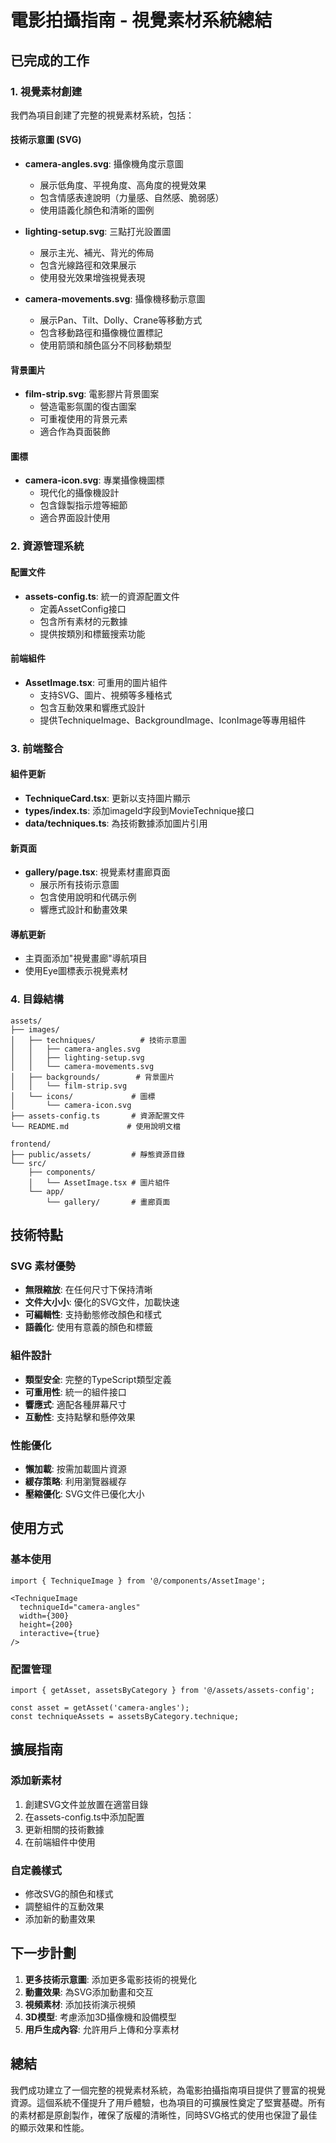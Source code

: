 # 電影拍攝指南 - 視覺素材系統總結

## 已完成的工作

### 1. 視覺素材創建

我們為項目創建了完整的視覺素材系統，包括：

#### 技術示意圖 (SVG)
- **camera-angles.svg**: 攝像機角度示意圖
  - 展示低角度、平視角度、高角度的視覺效果
  - 包含情感表達說明（力量感、自然感、脆弱感）
  - 使用語義化顏色和清晰的圖例

- **lighting-setup.svg**: 三點打光設置圖
  - 展示主光、補光、背光的佈局
  - 包含光線路徑和效果展示
  - 使用發光效果增強視覺表現

- **camera-movements.svg**: 攝像機移動示意圖
  - 展示Pan、Tilt、Dolly、Crane等移動方式
  - 包含移動路徑和攝像機位置標記
  - 使用箭頭和顏色區分不同移動類型

#### 背景圖片
- **film-strip.svg**: 電影膠片背景圖案
  - 營造電影氛圍的復古圖案
  - 可重複使用的背景元素
  - 適合作為頁面裝飾

#### 圖標
- **camera-icon.svg**: 專業攝像機圖標
  - 現代化的攝像機設計
  - 包含錄製指示燈等細節
  - 適合界面設計使用

### 2. 資源管理系統

#### 配置文件
- **assets-config.ts**: 統一的資源配置文件
  - 定義AssetConfig接口
  - 包含所有素材的元數據
  - 提供按類別和標籤搜索功能

#### 前端組件
- **AssetImage.tsx**: 可重用的圖片組件
  - 支持SVG、圖片、視頻等多種格式
  - 包含互動效果和響應式設計
  - 提供TechniqueImage、BackgroundImage、IconImage等專用組件

### 3. 前端整合

#### 組件更新
- **TechniqueCard.tsx**: 更新以支持圖片顯示
- **types/index.ts**: 添加imageId字段到MovieTechnique接口
- **data/techniques.ts**: 為技術數據添加圖片引用

#### 新頁面
- **gallery/page.tsx**: 視覺素材畫廊頁面
  - 展示所有技術示意圖
  - 包含使用說明和代碼示例
  - 響應式設計和動畫效果

#### 導航更新
- 主頁面添加"視覺畫廊"導航項目
- 使用Eye圖標表示視覺素材

### 4. 目錄結構

```
assets/
├── images/
│   ├── techniques/          # 技術示意圖
│   │   ├── camera-angles.svg
│   │   ├── lighting-setup.svg
│   │   └── camera-movements.svg
│   ├── backgrounds/        # 背景圖片
│   │   └── film-strip.svg
│   └── icons/             # 圖標
│       └── camera-icon.svg
├── assets-config.ts       # 資源配置文件
└── README.md             # 使用說明文檔

frontend/
├── public/assets/         # 靜態資源目錄
└── src/
    ├── components/
    │   └── AssetImage.tsx # 圖片組件
    └── app/
        └── gallery/       # 畫廊頁面
```

## 技術特點

### SVG 素材優勢
- **無限縮放**: 在任何尺寸下保持清晰
- **文件大小小**: 優化的SVG文件，加載快速
- **可編輯性**: 支持動態修改顏色和樣式
- **語義化**: 使用有意義的顏色和標籤

### 組件設計
- **類型安全**: 完整的TypeScript類型定義
- **可重用性**: 統一的組件接口
- **響應式**: 適配各種屏幕尺寸
- **互動性**: 支持點擊和懸停效果

### 性能優化
- **懶加載**: 按需加載圖片資源
- **緩存策略**: 利用瀏覽器緩存
- **壓縮優化**: SVG文件已優化大小

## 使用方式

### 基本使用
```tsx
import { TechniqueImage } from '@/components/AssetImage';

<TechniqueImage 
  techniqueId="camera-angles" 
  width={300} 
  height={200} 
  interactive={true}
/>
```

### 配置管理
```tsx
import { getAsset, assetsByCategory } from '@/assets/assets-config';

const asset = getAsset('camera-angles');
const techniqueAssets = assetsByCategory.technique;
```

## 擴展指南

### 添加新素材
1. 創建SVG文件並放置在適當目錄
2. 在assets-config.ts中添加配置
3. 更新相關的技術數據
4. 在前端組件中使用

### 自定義樣式
- 修改SVG的顏色和樣式
- 調整組件的互動效果
- 添加新的動畫效果

## 下一步計劃

1. **更多技術示意圖**: 添加更多電影技術的視覺化
2. **動畫效果**: 為SVG添加動畫和交互
3. **視頻素材**: 添加技術演示視頻
4. **3D模型**: 考慮添加3D攝像機和設備模型
5. **用戶生成內容**: 允許用戶上傳和分享素材

## 總結

我們成功建立了一個完整的視覺素材系統，為電影拍攝指南項目提供了豐富的視覺資源。這個系統不僅提升了用戶體驗，也為項目的可擴展性奠定了堅實基礎。所有的素材都是原創製作，確保了版權的清晰性，同時SVG格式的使用也保證了最佳的顯示效果和性能。 